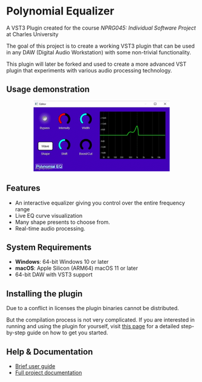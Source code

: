 # Polynomial Equalizer

A VST3 Plugin created for the course *NPRG045: Individual Software Project* at Charles University

The goal of this project is to create a working VST3 plugin that can be used in any DAW (Digital Audio Workstation) with some non-trivial functionality.

This plugin will later be forked and used to create a more advanced VST plugin that experiments with various audio processing technology.

## Usage demonstration

<p align="center">
    <img src="docs/resources/preview.gif" alt="preview"/>
</p>

## Features

- An interactive equalizer giving you control over the entire frequency range
- Live EQ curve visualization
- Many shape presents to choose from.
- Real-time audio processing.

## System Requirements

- **Windows**: 64-bit Windows 10 or later  
- **macOS**: Apple Silicon (ARM64) macOS 11 or later  
- 64-bit DAW with VST3 support

## Installing the plugin

Due to a conflict in licenses the plugin binaries cannot be distributed.

But the compilation process is not very complicated. If you are interested in running and using the plugin for yourself, visit [this page](docs/build_guide.md) for a detailed step-by-step guide on how to get you started.

## Help & Documentation

- [Brief user guide](docs/user_guide.md)
- [Full project documentation](https://darilin98.github.io/polynomial-eq/index.html)
